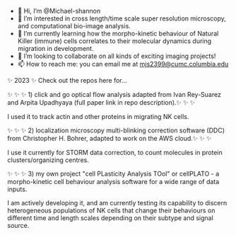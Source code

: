 - 👋 Hi, I’m @Michael-shannon
- 👀 I’m interested in cross length/time scale super resolution microscopy, and computational bio-image analysis.
- 🌱 I’m currently learning how the morpho-kinetic behaviour of Natural Killer (immune) cells correlates to their molecular dynamics during migration in development.
- 💞️ I’m looking to collaborate on all kinds of exciting imaging projects!
- 📫 How to reach me: you can email me at mjs2399@cumc.columbia.edu


✨ 2023 ✨  Check out the repos here for...

✨ ✨ ✨ 1) click and go optical flow analysis adapted from Ivan Rey-Suarez and Arpita Upadhyaya (full paper link in repo description).✨ ✨ ✨  
 
I used it to track actin and other proteins in migrating NK cells.
 
✨ ✨ ✨ 2) localization microscopy multi-blinking correction software (DDC) from Christopher H. Bohrer, adapted to work on the AWS cloud.✨ ✨ ✨ 

I use it currently for STORM data correction, to count molecules in protein clusters/organizing centres.

✨ ✨ ✨ 3) my own project "cell PLasticity Analysis TOol" or cellPLATO - a morpho-kinetic cell behaviour analysis software for a wide range of data inputs.

I am actively developing it, and am currently testing its capability to discern heterogeneous populations of NK cells that change their behaviours on different time
and length scales depending on their subtype and signal source.
